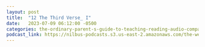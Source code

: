 ```yaml
---
layout: post
title:  "12 The Third Verse_ I"
date:   2023-07-09 06:12:00 -0500
categories: the-ordinary-parent-s-guide-to-teaching-reading-audio-companion-to-lessons-1-26
podcast_link: https://nilbus-podcasts.s3.us-east-2.amazonaws.com/the-well-trained-mind/The%20Ordinary%20Parent's%20Guide%20to%20Teaching%20Reading,%20audio%20companion%20to%20Lessons%201-26/12%20The%20Third%20Verse_%20I.mp3
---
```


